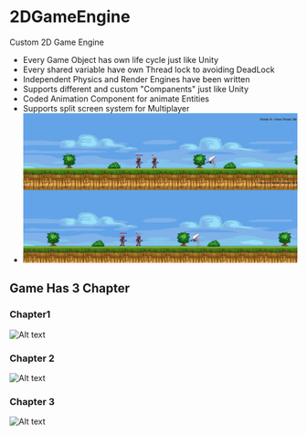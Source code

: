 # 2DGameEngine
Custom 2D Game Engine
- Every Game Object has own life cycle just like Unity
- Every shared variable have own Thread lock to avoiding DeadLock
- Independent Physics and Render Engines have been written
- Supports different and custom "Companents" just like Unity
- Coded Animation Component for animate Entities
- Supports split screen system for Multiplayer
-  ![Alt text](https://github.com/TkRsln/2DGameEngine/blob/main/game_ss/game__ss2.png?raw=true)

## Game Has 3 Chapter
### Chapter1
![Alt text](https://github.com/TkRsln/2DGameEngine/blob/main/game_ss/SpaceGame_chapter%201(1).gif?raw=true)
### Chapter 2
![Alt text](https://github.com/TkRsln/2DGameEngine/blob/main/game_ss/game_fig_2.gif?raw=true)

### Chapter 3
![Alt text](https://github.com/TkRsln/2DGameEngine/blob/main/game_ss/game_fig_3.gif?raw=true)
